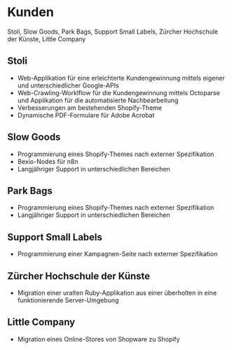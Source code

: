 # Kunden

Stoli, Slow Goods, Park Bags, Support Small Labels, Zürcher Hochschule der Künste, Little Company

## Stoli

- Web-Applikation für eine erleichterte Kundengewinnung mittels eigener und unterschiedlicher Google-APIs
- Web-Crawling-Worklflow für die Kundengewinnung mittels Octoparse und Applikation für die automatisierte Nachbearbeitung
- Verbesserungen am bestehenden Shopify-Theme
- Dynamische PDF-Formulare für Adobe Acrobat

## Slow Goods

- Programmierung eines Shopify-Themes nach externer Spezifikation
- Bexio-Nodes für n8n
- Langjähriger Support in unterschiedlichen Bereichen

## Park Bags

- Programmierung eines Shopify-Themes nach externer Spezifikation
- Langjähriger Support in unterschiedlichen Bereichen

## Support Small Labels

- Programmierung einer Kampagnen-Seite nach externer Spezifikation

## Zürcher Hochschule der Künste

- Migration einer uralten Ruby-Applikation aus einer überholten in eine funktionierende Server-Umgebung

## Little Company

- Migration eines Online-Stores von Shopware zu Shopify
